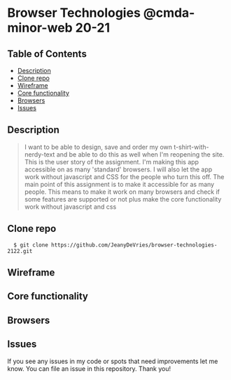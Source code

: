 # Browser Technologies @cmda-minor-web 20-21

## Table of Contents
- [Description](#description)
- [Clone repo](#Clone)
- [Wireframe](#Wireframe)
- [Core functionality](#Core)
- [Browsers](#Browsers)
- [Issues](#Issues)

## Description
> I want to be able to design, save and order my own t-shirt-with-nerdy-text and be able to do this as well when I'm reopening the site. 
This is the user story of the assignment. I'm making this app accessible on as many 'standard' browsers. I will also let the app work without javascript and CSS for the people who turn this off. 
The main point of this assignment is to make it accessible for as many people. This means to make it work on many browsers and check if some features are supported or not plus make the core functionality work without javascript and css

## Clone repo <a name="Clone">
```
  $ git clone https://github.com/JeanyDeVries/browser-technologies-2122.git
```

## Wireframe <a name="Wireframe">
  
## Core functionality <a name="Core">
  
## Browsers <a name="Browsers">
  
## Issues <a name="Issues">
If you see any issues in my code or spots that need improvements let me know. You can file an issue in this repository. Thank you!


